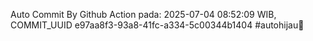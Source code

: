 Auto Commit By Github Action pada: 2025-07-04 08:52:09 WIB, COMMIT_UUID e97aa8f3-93a8-41fc-a334-5c00344b1404 #autohijau🗿
